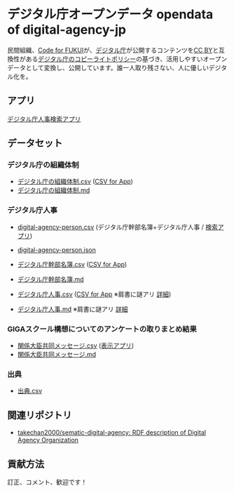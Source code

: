 # デジタル庁オープンデータ opendata of digital-agency-jp

民間組織、[Code for FUKUI](https://code4fukui.github.io/)が、[デジタル庁](https://www.digital.go.jp/)が公開するコンテンツを[CC BY](https://creativecommons.org/licenses/by/4.0/legalcode.ja)と互換性がある[デジタル庁のコピーライトポリシー](https://www.digital.go.jp/copyright-policy)の基づき、活用しやすいオープンデータとして変換し、公開しています。誰一人取り残さない、人に優しいデジタル化を。

## アプリ

[デジタル庁人事検索アプリ](https://code4fukui.github.io/digital-agency-jp/digital-agency-person.html)
## データセット

### デジタル庁の組織体制

- [デジタル庁の組織体制.csv](https://github.com/code4fukui/digital-agency-jp/blob/main/%E3%83%87%E3%82%B8%E3%82%BF%E3%83%AB%E5%BA%81%E3%81%AE%E7%B5%84%E7%B9%94%E4%BD%93%E5%88%B6.csv) ([CSV for App](https://code4fukui.github.io/digital-agency-jp/%E3%83%87%E3%82%B8%E3%82%BF%E3%83%AB%E5%BA%81%E3%81%AE%E7%B5%84%E7%B9%94%E4%BD%93%E5%88%B6.csv))
- [デジタル庁の組織体制.md](https://github.com/code4fukui/digital-agency-jp/blob/main/md/%E3%83%87%E3%82%B8%E3%82%BF%E3%83%AB%E5%BA%81%E3%81%AE%E7%B5%84%E7%B9%94%E4%BD%93%E5%88%B6.md)

### デジタル庁人事

- [digital-agency-person.csv](digital-agency-person.csv) (デジタル庁幹部名簿+デジタル庁人事 / [検索アプリ](https://code4fukui.github.io/digital-agency-jp/digital-agency-person.html))
- [digital-agency-person.json](digital-agency-person.json)

- [デジタル庁幹部名簿.csv](https://github.com/code4fukui/digital-agency-jp/blob/main/%E3%83%87%E3%82%B8%E3%82%BF%E3%83%AB%E5%BA%81%E5%B9%B9%E9%83%A8%E5%90%8D%E7%B0%BF.csv) ([CSV for App](https://code4fukui.github.io/digital-agency-jp/%E3%83%87%E3%82%B8%E3%82%BF%E3%83%AB%E5%BA%81%E5%B9%B9%E9%83%A8%E5%90%8D%E7%B0%BF.csv))
- [デジタル庁幹部名簿.md](https://github.com/code4fukui/digital-agency-jp/blob/main/md/%E3%83%87%E3%82%B8%E3%82%BF%E3%83%AB%E5%BA%81%E5%B9%B9%E9%83%A8%E5%90%8D%E7%B0%BF.md)
- [デジタル庁人事.csv](https://github.com/code4fukui/digital-agency-jp/blob/main/%E3%83%87%E3%82%B8%E3%82%BF%E3%83%AB%E5%BA%81%E4%BA%BA%E4%BA%8B.csv) ([CSV for App](https://code4fukui.github.io/digital-agency-jp/%E3%83%87%E3%82%B8%E3%82%BF%E3%83%AB%E5%BA%81%E4%BA%BA%E4%BA%8B.csv) ※肩書に謎アリ [詳細](https://fukuno.jig.jp/3325))
- [デジタル庁人事.md](https://github.com/code4fukui/digital-agency-jp/blob/main/md/%E3%83%87%E3%82%B8%E3%82%BF%E3%83%AB%E5%BA%81%E4%BA%BA%E4%BA%8B.md) ※肩書に謎アリ [詳細](https://fukuno.jig.jp/3325)

### GIGAスクール構想についてのアンケートの取りまとめ結果

- [関係大臣共同メッセージ.csv](https://github.com/code4fukui/digital-agency-jp/blob/main/GIGA%E3%82%B9%E3%82%AF%E3%83%BC%E3%83%AB%E6%A7%8B%E6%83%B3%E3%81%AB%E3%81%A4%E3%81%84%E3%81%A6%E3%81%AE%E3%82%A2%E3%83%B3%E3%82%B1%E3%83%BC%E3%83%88%E3%81%AE%E5%8F%96%E3%82%8A%E3%81%BE%E3%81%A8%E3%82%81%E7%B5%90%E6%9E%9C/%E9%96%A2%E4%BF%82%E5%A4%A7%E8%87%A3%E5%85%B1%E5%90%8C%E3%83%A1%E3%83%83%E3%82%BB%E3%83%BC%E3%82%B8.csv) ([表示アプリ](https://code4fukui.github.io/digital-agency-jp/GIGA%E3%82%B9%E3%82%AF%E3%83%BC%E3%83%AB%E6%A7%8B%E6%83%B3%E3%81%AB%E3%81%A4%E3%81%84%E3%81%A6%E3%81%AE%E3%82%A2%E3%83%B3%E3%82%B1%E3%83%BC%E3%83%88%E3%81%AE%E5%8F%96%E3%82%8A%E3%81%BE%E3%81%A8%E3%82%81%E7%B5%90%E6%9E%9C/))
- [関係大臣共同メッセージ.md](https://github.com/code4fukui/digital-agency-jp/blob/main/GIGA%E3%82%B9%E3%82%AF%E3%83%BC%E3%83%AB%E6%A7%8B%E6%83%B3%E3%81%AB%E3%81%A4%E3%81%84%E3%81%A6%E3%81%AE%E3%82%A2%E3%83%B3%E3%82%B1%E3%83%BC%E3%83%88%E3%81%AE%E5%8F%96%E3%82%8A%E3%81%BE%E3%81%A8%E3%82%81%E7%B5%90%E6%9E%9C/%E9%96%A2%E4%BF%82%E5%A4%A7%E8%87%A3%E5%85%B1%E5%90%8C%E3%83%A1%E3%83%83%E3%82%BB%E3%83%BC%E3%82%B8.md)

### 出典

- [出典.csv](https://github.com/code4fukui/digital-agency-jp/blob/main/%E5%87%BA%E5%85%B8.csv)

## 関連リポジトリ

- [takechan2000/sematic-digital-agency: RDF description of Digital Agency Organization](https://github.com/takechan2000/sematic-digital-agency)

## 貢献方法

訂正、コメント、歓迎です！
